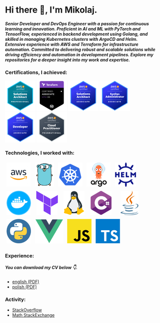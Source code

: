 <h1>Hi there 👋, I'm Mikolaj.</h1>
<h5>Senior Developer and DevOps Engineer with a passion for continuous learning and innovation. Proficient in AI and ML with PyTorch and TensorFlow, experienced in backend development using Golang, and skilled in managing Kubernetes clusters with ArgoCD and Helm. Extensive experience with AWS and Terraform for infrastructure automation. Committed to delivering robust and scalable solutions while driving efficiency and automation in development pipelines. Explore my repositories for a deeper insight into my work and expertise.</h5>
<h3>Certifications, I achieved:</h3>
<p align="left">
  <img style="object-fit: contain;" src="./img/AWS-Certified-Solutions-Architect-Professional.png" width="100" height="100" alt="cs">
  <img style="object-fit: contain;" src="./img/Terraform-Certified-Associate.png" width="100" height="100" alt="cs">
  <img style="object-fit: contain;" src="./img/AWS-Certified-Solutions-Architect-Associate.png" width="100" height="100" alt="cs">
  <img style="object-fit: contain;" src="./img/AWS-Certified-SysOps-Administrator-Associate.png" width="100" height="100" alt="cs">
  <img style="object-fit: contain;" src="./img/AWS-Certified-Developer-Associate.png" width="100" height="100" alt="cs">
  <img style="object-fit: contain;" src="./img/AWS-Certified-Cloud-Practitioner.png" width="100" height="100" alt="cs">
</p>

<h3>Technologies, I worked with:</h3>
<p align="left">
  <img style="object-fit: contain; margin: 5px;" src="./img/aws.png" height="80" alt="cs">
  <img style="object-fit: contain; margin: 5px;" src="./img/go.png" height="80" alt="cs">
  <img style="object-fit: contain; margin: 5px;" src="./img/k8s.png" height="80" alt="cs">
  <img style="object-fit: contain; margin: 5px;" src="./img/argo.png" height="80" alt="cs">
  <img style="object-fit: contain; margin: 5px;" src="./img/helm.png" height="80" alt="cs">
  <img style="object-fit: contain; margin: 5px;" src="./img/docker.png" width="80" height="80" alt="cs">
  <img style="object-fit: contain; margin: 5px;" src="./img/terraform.png" width="80" height="80" alt="cs">
  <img style="object-fit: contain; margin: 5px;" src="./img/linux.png" height="80" alt="cs">
  <img style="object-fit: contain; margin: 5px;" src="./img/cs.png" width="80" height="80" alt="cs">
  <img style="object-fit: contain; margin: 5px;" src="./img/java.png" width="80" height="80" alt="cs">
  <img style="object-fit: contain; margin: 5px;" src="./img/py.png" width="80" height="80" alt="cs">
  <img style="object-fit: contain; margin: 5px;" src="./img/vue.png" height="80" alt="cs">
  <img style="object-fit: contain; margin: 5px;" src="./img/js.png" height="80" alt="cs">
  <img style="object-fit: contain; margin: 5px;" src="./img/ts.png" height="80" alt="cs">
</p>

<h3>Experience:</h3>
<h5>You can download my CV below 👇.</h5>
<ul>
  <li>
    <a href="https://github.com/mikolajsemeniuk/mikolajsemeniuk/blob/main/cvs/cv_mikolaj_semeniuk_en.pdf">
      english (PDF)
    </a>
  </li>
  <li>
    <a href="https://github.com/mikolajsemeniuk/mikolajsemeniuk/blob/main/cvs/cv_mikolaj_semeniuk_pl.pdf">
      polish (PDF)
    </a>
  </li>
 </ul>
 <h3>Activity:</h3>
 <ul>
  <li>
    <a href="https://stackoverflow.com/users/13947931/mikolaj-semeniuk">
      StackOverflow
    </a>
  </li>
  <li>
    <a href="https://math.stackexchange.com/users/872720/mikolaj-semeniuk">
      Math StackExchange
    </a>
  </li>
 </ul>
